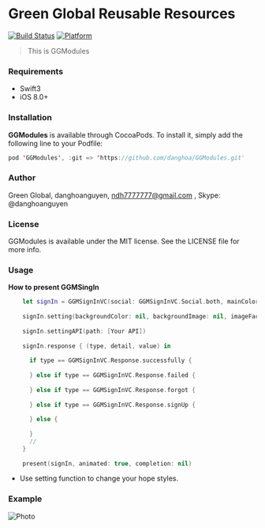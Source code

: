 # Green Global Reusable Resources

[![Build Status](https://travis-ci.org/Alamofire/Alamofire.svg?branch=master)](https://github.com/danghoa/GGModules)
[![Platform](https://img.shields.io/cocoapods/p/Alamofire.svg?style=flat)](https://github.com/danghoa/GGModules)
> This is GGModules

### Requirements
* Swift3
* iOS 8.0+

### Installation

**GGModules** is available through CocoaPods. To install it, simply add the following line to your Podfile:

```swift
pod 'GGModules', :git => 'https://github.com/danghoa/GGModules.git'
```

### Author

Green Global, danghoanguyen, <ndh7777777@gmail.com> , Skype: @danghoanguyen

### License

GGModules is available under the MIT license. See the LICENSE file for more info.

### Usage

**How to present GGMSingIn**

```swift
    let signIn = GGMSignInVC(social: GGMSignInVC.Social.both, mainColor: UIColor.magenta, name: "Jonas Brothers")
    
    signIn.setting(backgroundColor: nil, backgroundImage: nil, imageFacebook: nil, imageGoogle: nil)
    
    signIn.settingAPI(path: [Your API])
    
    signIn.response { (type, detail, value) in
      
      if type == GGMSignInVC.Response.successfully {
        
      } else if type == GGMSignInVC.Response.failed {
        
      } else if type == GGMSignInVC.Response.forgot {
        
      } else if type == GGMSignInVC.Response.signUp {
        
      } else {
        
      }
      //
    }
    
    present(signIn, animated: true, completion: nil)
```
* Use setting function to change your hope styles.

### Example

![Photo](http://i.imgur.com/KxcFYZo.jpg)
